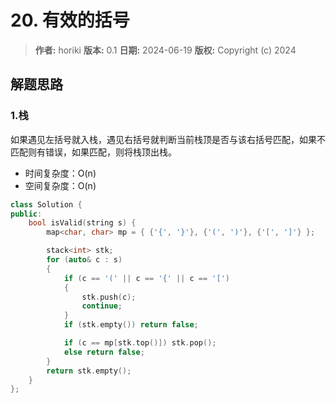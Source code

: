 # 20. 有效的括号

> **作者:** horiki
> **版本:** 0.1
> **日期:** 2024-06-19
> **版权:** Copyright (c) 2024

## 解题思路
### 1.栈

如果遇见左括号就入栈，遇见右括号就判断当前栈顶是否与该右括号匹配，如果不匹配则有错误，如果匹配，则将栈顶出栈。

- 时间复杂度：O(n)
- 空间复杂度：O(n)

```C++
class Solution {
public:
    bool isValid(string s) {
        map<char, char> mp = { {'{', '}'}, {'(', ')'}, {'[', ']'} };

        stack<int> stk;
        for (auto& c : s)
        {
            if (c == '(' || c == '{' || c == '[') 
            {
                stk.push(c);
                continue;
            }
            if (stk.empty()) return false;

            if (c == mp[stk.top()]) stk.pop();
            else return false;
        }
        return stk.empty();
    }
};
```
